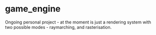 # game_engine


Ongoing personal project - at the moment is just a rendering system with two possible modes - raymarching, and rasterisation.
